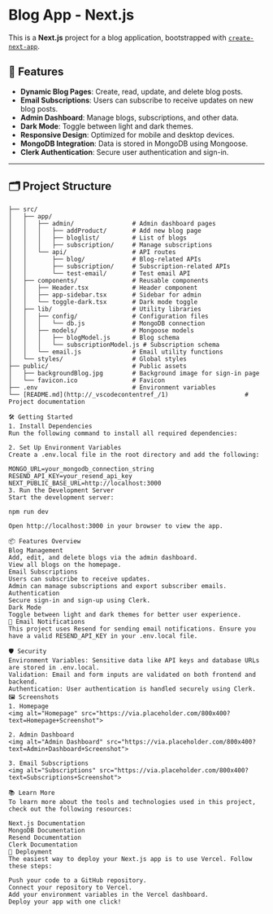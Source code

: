 # Blog App - Next.js

This is a **Next.js** project for a blog application, bootstrapped with [`create-next-app`](https://nextjs.org/docs/app/api-reference/cli/create-next-app).

## 🚀 Features

- **Dynamic Blog Pages**: Create, read, update, and delete blog posts.
- **Email Subscriptions**: Users can subscribe to receive updates on new blog posts.
- **Admin Dashboard**: Manage blogs, subscriptions, and other data.
- **Dark Mode**: Toggle between light and dark themes.
- **Responsive Design**: Optimized for mobile and desktop devices.
- **MongoDB Integration**: Data is stored in MongoDB using Mongoose.
- **Clerk Authentication**: Secure user authentication and sign-in.

---

## 🗂️ Project Structure

```plaintext
├── src/
│   ├── app/
│   │   ├── admin/                # Admin dashboard pages
│   │   │   ├── addProduct/       # Add new blog page
│   │   │   ├── bloglist/         # List of blogs
│   │   │   ├── subscription/     # Manage subscriptions
│   │   └── api/                  # API routes
│   │       ├── blog/             # Blog-related APIs
│   │       ├── subscription/     # Subscription-related APIs
│   │       └── test-email/       # Test email API
│   ├── components/               # Reusable components
│   │   ├── Header.tsx            # Header component
│   │   ├── app-sidebar.tsx       # Sidebar for admin
│   │   └── toggle-dark.tsx       # Dark mode toggle
│   ├── lib/                      # Utility libraries
│   │   ├── config/               # Configuration files
│   │   │   └── db.js             # MongoDB connection
│   │   ├── models/               # Mongoose models
│   │   │   ├── blogModel.js      # Blog schema
│   │   │   └── subscriptionModel.js # Subscription schema
│   │   └── email.js              # Email utility functions
│   └── styles/                   # Global styles
├── public/                       # Public assets
│   ├── backgroundBlog.jpg        # Background image for sign-in page
│   └── favicon.ico               # Favicon
├── .env                          # Environment variables
└── [README.md](http://_vscodecontentref_/1)                     # Project documentation

🛠️ Getting Started
1. Install Dependencies
Run the following command to install all required dependencies:

2. Set Up Environment Variables
Create a .env.local file in the root directory and add the following:

MONGO_URL=your_mongodb_connection_string
RESEND_API_KEY=your_resend_api_key
NEXT_PUBLIC_BASE_URL=http://localhost:3000
3. Run the Development Server
Start the development server:

npm run dev

Open http://localhost:3000 in your browser to view the app.

📦 Features Overview
Blog Management
Add, edit, and delete blogs via the admin dashboard.
View all blogs on the homepage.
Email Subscriptions
Users can subscribe to receive updates.
Admin can manage subscriptions and export subscriber emails.
Authentication
Secure sign-in and sign-up using Clerk.
Dark Mode
Toggle between light and dark themes for better user experience.
📧 Email Notifications
This project uses Resend for sending email notifications. Ensure you have a valid RESEND_API_KEY in your .env.local file.

🛡️ Security
Environment Variables: Sensitive data like API keys and database URLs are stored in .env.local.
Validation: Email and form inputs are validated on both frontend and backend.
Authentication: User authentication is handled securely using Clerk.
🖼️ Screenshots
1. Homepage
<img alt="Homepage" src="https://via.placeholder.com/800x400?text=Homepage+Screenshot">

2. Admin Dashboard
<img alt="Admin Dashboard" src="https://via.placeholder.com/800x400?text=Admin+Dashboard+Screenshot">

3. Email Subscriptions
<img alt="Subscriptions" src="https://via.placeholder.com/800x400?text=Subscriptions+Screenshot">

📚 Learn More
To learn more about the tools and technologies used in this project, check out the following resources:

Next.js Documentation
MongoDB Documentation
Resend Documentation
Clerk Documentation
🚀 Deployment
The easiest way to deploy your Next.js app is to use Vercel. Follow these steps:

Push your code to a GitHub repository.
Connect your repository to Vercel.
Add your environment variables in the Vercel dashboard.
Deploy your app with one click!